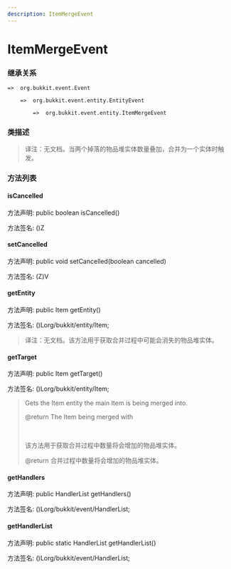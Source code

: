 ```yaml
---
description: ItemMergeEvent
---
```


# ItemMergeEvent

### 继承关系

    =>  org.bukkit.event.Event

        =>  org.bukkit.event.entity.EntityEvent

            =>  org.bukkit.event.entity.ItemMergeEvent

### 类描述

> 译注：无文档。当两个掉落的物品堆实体数量叠加，合并为一个实体时触发。

### 方法列表

#### isCancelled

方法声明: public boolean isCancelled()

方法签名: ()Z

#### setCancelled

方法声明: public void setCancelled(boolean cancelled)

方法签名: (Z)V

#### getEntity

方法声明: public Item getEntity()

方法签名: ()Lorg/bukkit/entity/Item;

> 译注：无文档。该方法用于获取合并过程中可能会消失的物品堆实体。

#### getTarget

方法声明: public Item getTarget()

方法签名: ()Lorg/bukkit/entity/Item;

> Gets the Item entity the main Item is being merged into.
> 
> @return The Item being merged with
> 
> <br>
> 
> 该方法用于获取合并过程中数量将会增加的物品堆实体。
> 
> @return 合并过程中数量将会增加的物品堆实体。

#### getHandlers

方法声明: public HandlerList getHandlers()

方法签名: ()Lorg/bukkit/event/HandlerList;

#### getHandlerList

方法声明: public static HandlerList getHandlerList()

方法签名: ()Lorg/bukkit/event/HandlerList;